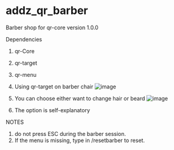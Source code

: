 # addz_qr_barber
Barber shop for qr-core version 1.0.0

Dependencies
1. qr-Core
2. qr-target
3. qr-menu

1. Using qr-target on barber chair 
![image](https://user-images.githubusercontent.com/6275693/216803026-96d435ee-a7d4-446c-bdf2-e4aee36ac10f.png)

2. You can choose either want to change hair or beard
![image](https://user-images.githubusercontent.com/6275693/216803082-145f23ab-ad87-4626-a120-e6e8a4a1b963.png)

3. The option is self-explanatory

NOTES
1. do not press ESC during the barber session.
2. If the menu is missing, type in /resetbarber to reset.



